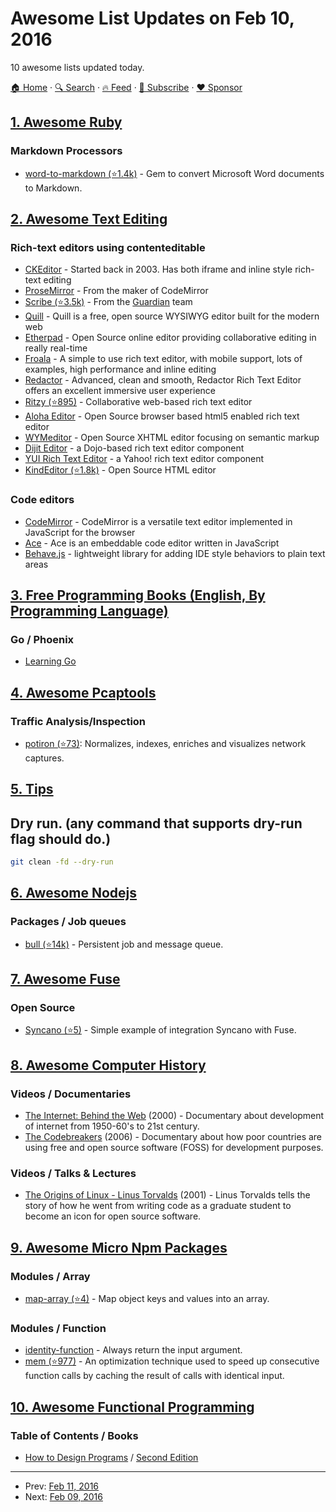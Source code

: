 # Awesome List Updates on Feb 10, 2016

10 awesome lists updated today.

[🏠 Home](/README.md) · [🔍 Search](https://www.trackawesomelist.com/search/) · [🔥 Feed](https://www.trackawesomelist.com/rss.xml) · [📮 Subscribe](https://trackawesomelist.us17.list-manage.com/subscribe?u=d2f0117aa829c83a63ec63c2f&id=36a103854c) · [❤️  Sponsor](https://github.com/sponsors/theowenyoung)



## [1. Awesome Ruby](/content/markets/awesome-ruby/README.md)

### Markdown Processors

*   [word-to-markdown (⭐1.4k)](https://github.com/benbalter/word-to-markdown) - Gem to convert Microsoft Word documents to Markdown.

## [2. Awesome Text Editing](/content/dok/awesome-text-editing/README.md)

### Rich-text editors using contenteditable

*   [CKEditor](http://ckeditor.com/) - Started back in 2003. Has both iframe and inline style rich-text editing
*   [ProseMirror](http://prosemirror.net/) - From the maker of CodeMirror
*   [Scribe (⭐3.5k)](https://github.com/guardian/scribe) - From the [Guardian](http://www.theguardian.com/) team
*   [Quill](http://quilljs.com/) - Quill is a free, open source WYSIWYG editor built for the modern web
*   [Etherpad](http://etherpad.org/) - Open Source online editor providing collaborative editing in really real-time
*   [Froala](https://www.froala.com/wysiwyg-editor) - A simple to use rich text editor, with mobile support, lots of examples, high performance and inline editing
*   [Redactor](http://imperavi.com/redactor/) - Advanced, clean and smooth, Redactor Rich Text Editor offers an excellent immersive user experience
*   [Ritzy (⭐895)](https://github.com/ritzyed/ritzy) - Collaborative web-based rich text editor
*   [Aloha Editor](http://www.alohaeditor.org/Content.Node/index.html) - Open Source browser based html5 enabled rich text editor
*   [WYMeditor](http://www.wymeditor.org/) - Open Source XHTML editor focusing on semantic markup
*   [Dijit Editor](http://dojotoolkit.org/) - a Dojo-based rich text editor component
*   [YUI Rich Text Editor](http://yui.github.io/yui2/) - a Yahoo! rich text editor component
*   [KindEditor (⭐1.8k)](https://github.com/kindsoft/kindeditor) - Open Source HTML editor

### Code editors

*   [CodeMirror](https://codemirror.net/) - CodeMirror is a versatile text editor implemented in JavaScript for the browser
*   [Ace](https://ace.c9.io/#nav=about) - Ace is an embeddable code editor written in JavaScript
*   [Behave.js](http://jakiestfu.github.io/Behave.js/) - lightweight library for adding IDE style behaviors to plain text areas

## [3. Free Programming Books (English, By Programming Language)](/content/EbookFoundation/free-programming-books/README.md)

### Go / Phoenix

*   [Learning Go](https://miek.nl/go/)

## [4. Awesome Pcaptools](/content/caesar0301/awesome-pcaptools/README.md)

### Traffic Analysis/Inspection

*   [potiron (⭐73)](https://github.com/CIRCL/potiron): Normalizes, indexes, enriches and visualizes network captures.

## [5. Tips](/content/git-tips/tips/README.md)

## Dry run. (any command that supports dry-run flag should do.)

```sh
git clean -fd --dry-run
```

## [6. Awesome Nodejs](/content/sindresorhus/awesome-nodejs/README.md)

### Packages / Job queues

*   [bull (⭐14k)](https://github.com/OptimalBits/bull) - Persistent job and message queue.

## [7. Awesome Fuse](/content/fuse-compound/awesome-fuse/README.md)

### Open Source

*   [Syncano (⭐5)](https://github.com/Syncano/syncano-fuse-example) - Simple example of integration Syncano with Fuse.

## [8. Awesome Computer History](/content/watson/awesome-computer-history/README.md)

### Videos / Documentaries

*   [The Internet: Behind the Web](https://www.youtube.com/watch?v=M9ebkjWU6Z4) (2000) - Documentary about development of internet from 1950-60's to 21st century.
*   [The Codebreakers](https://www.youtube.com/watch?v=Zc-hlV2xbSg) (2006) - Documentary about how poor countries are using free and open source software (FOSS) for development purposes.

### Videos / Talks & Lectures

*   [The Origins of Linux - Linus Torvalds](https://www.youtube.com/watch?v=WVTWCPoUt8w) (2001) - Linus Torvalds tells the story of how he went from writing code as a graduate student to become an icon for open source software.

## [9. Awesome Micro Npm Packages](/content/parro-it/awesome-micro-npm-packages/README.md)

### Modules / Array

*   [map-array (⭐4)](https://github.com/parro-it/map-array) - Map object keys and values into an array.

### Modules / Function

*   [identity-function](https://github.com/substack/identity-function) - Always return the input argument.
*   [mem (⭐977)](https://github.com/sindresorhus/mem) - An optimization technique used to speed up consecutive function calls by caching the result of calls with identical input.

## [10. Awesome Functional Programming](/content/lucasviola/awesome-functional-programming/README.md)

### Table of Contents / Books

*   [How to Design Programs](http://www.htdp.org/) / [Second Edition](http://www.ccs.neu.edu/home/matthias/HtDP2e/)

---

- Prev: [Feb 11, 2016](/content/2016/02/11/README.md)
- Next: [Feb 09, 2016](/content/2016/02/09/README.md)